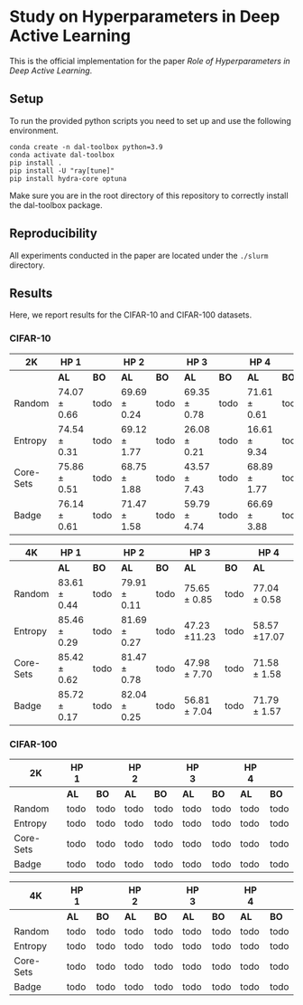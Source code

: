 # Study on Hyperparameters in Deep Active Learning
This is the official implementation for the paper *Role of Hyperparameters in Deep Active Learning*.

## Setup
To run the provided python scripts you need to set up and use the following environment.
```
conda create -n dal-toolbox python=3.9
conda activate dal-toolbox
pip install .
pip install -U "ray[tune]"
pip install hydra-core optuna
```
Make sure you are in the root directory of this repository to correctly install the dal-toolbox package.

## Reproducibility
All experiments conducted in the paper are located under the `./slurm` directory.

## Results
Here, we report results for the CIFAR-10 and CIFAR-100 datasets.

### CIFAR-10

|    2K     | HP 1     |          | HP 2     |         | HP 3     |          | HP 4     |          |
|-----------|----------|----------|----------|---------|----------|----------|----------|----------|
|           | **AL**   | **BO**   | **AL**   | **BO**  | **AL**   | **BO**   | **AL**   | **BO**   |
| Random    | 74.07 ± 0.66 | todo | 69.69 ± 0.24 | todo | 69.35 ± 0.78 | todo | 71.61 ± 0.61 | todo     |
| Entropy   | 74.54 ± 0.31 | todo | 69.12 ± 1.77 | todo | 26.08 ± 0.21 | todo | 16.61 ± 9.34 | todo     |
| Core-Sets | 75.86 ± 0.51 | todo | 68.75 ± 1.88 | todo | 43.57 ± 7.43 | todo | 68.89 ± 1.77 | todo     |
| Badge     | 76.14 ± 0.61 | todo | 71.47 ± 1.58 | todo | 59.79 ± 4.74 | todo | 66.69 ± 3.88 | todo     |

|    4K     | HP 1     |          | HP 2     |         | HP 3     |          | HP 4     |          |
|-----------|----------|----------|----------|---------|----------|----------|----------|----------|
|           | **AL**   | **BO**   | **AL**   | **BO**  | **AL**   | **BO**   | **AL**   | **BO**   |
| Random    | 83.61 ± 0.44 | todo     | 79.91 ± 0.11 | todo    | 75.65 ± 0.85 | todo     | 77.04 ± 0.58 | todo     |
| Entropy   | 85.46 ± 0.29 | todo     | 81.69 ± 0.27 | todo    | 47.23 ±11.23 | todo     | 58.57 ±17.07 | todo     |
| Core-Sets | 85.42 ± 0.62 | todo     | 81.47 ± 0.78 | todo    | 47.98 ± 7.70 | todo     | 71.58 ± 1.58 | todo     |
| Badge     | 85.72 ± 0.17 | todo     | 82.04 ± 0.25 | todo    | 56.81 ± 7.04 | todo     | 71.79 ± 1.57 | todo     |


### CIFAR-100

|    2K     | HP 1     |          | HP 2     |         | HP 3     |          | HP 4     |          |
|-----------|----------|----------|----------|---------|----------|----------|----------|----------|
|           | **AL**   | **BO**   | **AL**   | **BO**  | **AL**   | **BO**   | **AL**   | **BO**   |
| Random    | todo     | todo     | todo     | todo    | todo     | todo     | todo     | todo     |
| Entropy   | todo     | todo     | todo     | todo    | todo     | todo     | todo     | todo     |
| Core-Sets | todo     | todo     | todo     | todo    | todo     | todo     | todo     | todo     |
| Badge     | todo     | todo     | todo     | todo    | todo     | todo     | todo     | todo     |

|    4K     | HP 1     |          | HP 2     |         | HP 3     |          | HP 4     |          |
|-----------|----------|----------|----------|---------|----------|----------|----------|----------|
|           | **AL**   | **BO**   | **AL**   | **BO**  | **AL**   | **BO**   | **AL**   | **BO**   |
| Random    | todo     | todo     | todo     | todo    | todo     | todo     | todo     | todo     |
| Entropy   | todo     | todo     | todo     | todo    | todo     | todo     | todo     | todo     |
| Core-Sets | todo     | todo     | todo     | todo    | todo     | todo     | todo     | todo     |
| Badge     | todo     | todo     | todo     | todo    | todo     | todo     | todo     | todo     |
